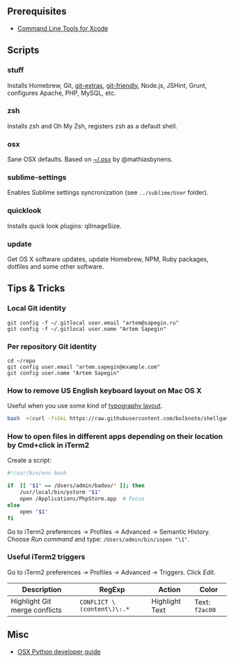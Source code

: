 ## Prerequisites

* [Command Line Tools for Xcode](https://developer.apple.com/downloads)

## Scripts

### stuff

Installs Homebrew, Git, [git-extras](https://github.com/visionmedia/git-extras), [git-friendly](https://github.com/jamiew/git-friendly), Node.js, JSHint, Grunt, configures Apache, PHP, MySQL, etc.

### zsh

Installs zsh and Oh My Zsh, registers zsh as a default shell.

### osx

Sane OSX defaults. Based on [~/.osx](http://mths.be/osx) by @mathiasbynens.

### sublime-settings

Enables Sublime settings syncronization (see `../sublime/User` folder).

### quicklook

Installs quick look plugins: qlImageSize.

### update

Get OS X software updates, update Homebrew, NPM, Ruby packages, dotfiles and some other software.


## Tips & Tricks

### Local Git identity

```
git config -f ~/.gitlocal user.email "artem@sapegin.ru"
git config -f ~/.gitlocal user.name "Artem Sapegin"
```

### Per repository Git identity

```
cd ~/repo
git config user.email "artem.sapegin@example.com"
git config user.name "Artem Sapegin"
```

### How to remove US English keyboard layout on Mac OS X

Useful when you use some kind of [typography layout](http://ilyabirman.ru/projects/typography-layout/).

```bash
bash  <(curl -fsSkL https://raw.githubusercontent.com/bolknote/shellgames/master/us_layout_remover.sh)
```

### How to open files in different apps depending on their location by Cmd+click in iTerm2

Create a script:

```bash
#!/usr/bin/env bash

if  [[ "$1" == /Users/admin/badoo/* ]]; then
	/usr/local/bin/pstorm "$1"
	open /Applications/PhpStorm.app  # Focus
else
	open "$1"
fi
```

Go to iTerm2 preferences → Profiles → Advanced → Semantic History. Choose *Run command* and type: `/Users/admin/bin/iopen "\1"`.

### Useful iTerm2 triggers

Go to iTerm2 preferences → Profiles → Advanced → Triggers. Click *Edit*.

Description | RegExp | Action | Color
----------- | ------ | ------ | ----- 
Highlight Git merge conflicts | `CONFLICT \(content\)\:.*` | Highlight Text | Text: `f2ac00`

## Misc

* [OSX Python developer guide](https://gist.github.com/902296)
